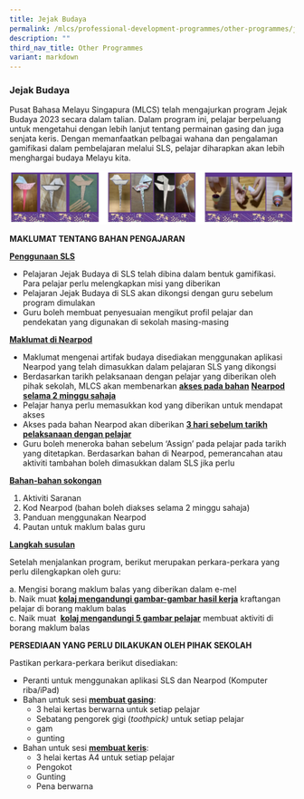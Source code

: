 ```yaml
---
title: Jejak Budaya
permalink: /mlcs/professional-development-programmes/other-programmes/jejak-budaya/
description: ""
third_nav_title: Other Programmes
variant: markdown
---
```

### Jejak Budaya

Pusat Bahasa Melayu Singapura (MLCS) telah mengajurkan program Jejak Budaya 2023 secara dalam talian. Dalam program ini, pelajar berpeluang untuk mengetahui dengan lebih lanjut tentang permainan gasing dan juga senjata keris. Dengan memanfaatkan pelbagai wahana dan pengalaman gamifikasi dalam pembelajaran melalui SLS, pelajar diharapkan akan lebih menghargai budaya Melayu kita.  

![Jejak Budaya](/images/Jejak_Budaya.jpg)

**MAKLUMAT TENTANG BAHAN PENGAJARAN**

**<u>Penggunaan SLS</u>**

*   Pelajaran Jejak Budaya di SLS telah dibina dalam bentuk gamifikasi. Para pelajar perlu melengkapkan misi yang diberikan
*   Pelajaran Jejak Budaya di SLS akan dikongsi dengan guru sebelum program dimulakan
*   Guru boleh membuat penyesuaian mengikut profil pelajar dan pendekatan yang digunakan di sekolah masing-masing

**<u>Maklumat di Nearpod</u>**

*   Maklumat mengenai artifak budaya disediakan menggunakan aplikasi Nearpod yang telah dimasukkan dalam pelajaran SLS yang dikongsi
*   Berdasarkan tarikh pelaksanaan dengan pelajar yang diberikan oleh pihak sekolah, MLCS akan membenarkan&nbsp;**<u>akses pada bahan</u>**&nbsp;**<u>Nearpod selama 2 minggu sahaja</u>**
*   Pelajar hanya perlu memasukkan kod yang diberikan untuk mendapat akses
*   Akses pada bahan Nearpod akan diberikan&nbsp;**<u>3 hari sebelum tarikh pelaksanaan dengan pelajar</u>**
*   Guru boleh meneroka bahan sebelum ‘Assign’ pada pelajar pada tarikh yang ditetapkan. Berdasarkan bahan di Nearpod, pemerancahan atau aktiviti tambahan boleh dimasukkan dalam SLS jika perlu

**<u>Bahan-bahan sokongan</u>**

1.  Aktiviti Saranan
2.  Kod Nearpod (bahan boleh diakses selama 2 minggu sahaja)
3.  Panduan menggunakan Nearpod
4.  Pautan untuk maklum balas guru

**<u>Langkah susulan</u>**

Setelah menjalankan program, berikut merupakan perkara-perkara yang perlu dilengkapkan oleh guru:

a.  Mengisi borang maklum balas yang diberikan dalam e-mel <br>
b.  Naik muat&nbsp;**<u>kolaj mengandungi gambar-gambar hasil kerja</u>**&nbsp;kraftangan pelajar di borang maklum balas <br>
c.  Naik muat &nbsp;**<u>kolaj mengandungi 5 gambar pelajar</u>**&nbsp;membuat aktiviti di borang maklum balas

**PERSEDIAAN YANG PERLU DILAKUKAN OLEH PIHAK SEKOLAH**

Pastikan perkara-perkara berikut disediakan:

*   Peranti untuk menggunakan aplikasi SLS dan Nearpod (Komputer riba/iPad)
*   Bahan untuk sesi&nbsp;**<u>membuat gasing</u>**:
    *   3 helai kertas berwarna untuk setiap pelajar
    *   Sebatang pengorek gigi (_toothpick)_&nbsp;untuk setiap pelajar
    *   gam
    *   gunting
*   Bahan untuk sesi&nbsp;**<u>membuat keris</u>**:
    *   3 helai kertas A4 untuk setiap pelajar
    *   Pengokot
    *   Gunting
    *   Pena berwarna
